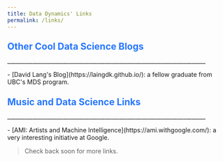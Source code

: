 ```yaml
---
title: Data Dynamics' Links
permalink: /links/
---
```


<h2 style="color:2676FF; LINE-HEIGHT:15px;">Other Cool Data Science Blogs</h2>
<p>_______________________________________________________________________</p>
- [David Lang's Blog](https://laingdk.github.io/): a fellow graduate from UBC's MDS program.
<br>

<h2 style="color:2676FF; LINE-HEIGHT:15px;">Music and Data Science Links</h2>
<p>_______________________________________________________________________</p>
- [AMI: Artists and Machine Intelligence](https://ami.withgoogle.com/): a very interesting initiative at Google.
<br>

> Check back soon for more links.
